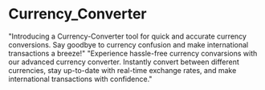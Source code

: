 # Currency_Converter
"Introducing a Currency-Converter tool for quick and accurate currency conversions. Say goodbye to currency confusion and make international transactions a breeze!"
"Experience hassle-free currency convarsions with our advanced currency converter. Instantly convert between different currencies, stay up-to-date with real-time exchange rates, and make international transactions with confidence."
